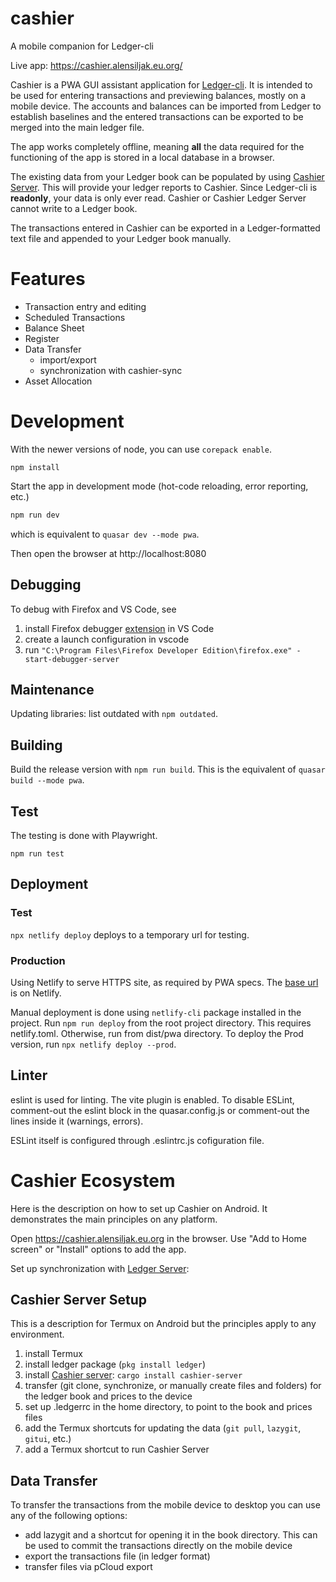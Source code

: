 # cashier

A mobile companion for Ledger-cli

Live app: https://cashier.alensiljak.eu.org/

Cashier is a PWA GUI assistant application for [Ledger-cli](https://ledger-cli.org). It is intended to be used for entering transactions and previewing balances, mostly on a mobile device. 
The accounts and balances can be imported from Ledger to establish baselines and the entered transactions can be exported to be merged into the main ledger file.

The app works completely offline, meaning **all** the data required for the functioning of the app is stored in a local database in a browser. 

The existing data from your Ledger book can be populated by using [Cashier Server](https://github.com/alensiljak/cashier-server-rust). This will provide your ledger reports to Cashier. Since Ledger-cli is **readonly**, your data is only ever read. Cashier or Cashier Ledger Server cannot write to a Ledger book.

The transactions entered in Cashier can be exported in a Ledger-formatted text file and appended to your Ledger book manually.

# Features

- Transaction entry and editing
- Scheduled Transactions
- Balance Sheet
- Register
- Data Transfer
  - import/export
  - synchronization with cashier-sync
- Asset Allocation

# Development

With the newer versions of node, you can use `corepack enable`.

`npm install`

Start the app in development mode (hot-code reloading, error reporting, etc.)

``` bash
npm run dev
```

which is equivalent to `quasar dev --mode pwa`.

Then open the browser at http://localhost:8080

## Debugging

To debug with Firefox and VS Code, see 

1. install Firefox debugger [extension](https://github.com/firefox-devtools/vscode-firefox-debug) in VS Code
2. create a launch configuration in vscode
3. run `"C:\Program Files\Firefox Developer Edition\firefox.exe" -start-debugger-server`

## Maintenance

Updating libraries: list outdated with `npm outdated`.

## Building

Build the release version with `npm run build`.
This is the equivalent of `quasar build --mode pwa`.

## Test

The testing is done with Playwright.

`npm run test`

## Deployment

### Test

`npx netlify deploy` deploys to a temporary url for testing.

### Production

Using Netlify to serve HTTPS site, as required by PWA specs. The [base url](https://cashier-pwa.netlify.com/) is on Netlify.

Manual deployment is done using `netlify-cli` package installed in the project.
Run `npm run deploy` from the root project directory. This requires netlify.toml. Otherwise, run from dist/pwa directory. To deploy the Prod version, run `npx netlify deploy --prod`.

## Linter

eslint is used for linting. 
The vite plugin is enabled. To disable ESLint, comment-out the eslint block in the quasar.config.js or
comment-out the lines inside it (warnings, errors).

ESLint itself is configured through .eslintrc.js cofiguration file.

# Cashier Ecosystem

Here is the description on how to set up Cashier on Android. It demonstrates the main principles on any platform.

Open https://cashier.alensiljak.eu.org in the browser. Use "Add to Home screen" or "Install" options to add the app.

Set up synchronization with [Ledger Server](https://github.com/alensiljak/cashier-server-rust):

## Cashier Server Setup
This is a description for Termux on Android but the principles apply to any environment.

1. install Termux
2. install ledger package (`pkg install ledger`)
3. install [Cashier server](https://github.com/alensiljak/cashier-server-rust): `cargo install cashier-server`
4. transfer (git clone, synchronize, or manually create files and folders) for the ledger book and prices to the device
5. set up .ledgerrc in the home directory, to point to the book and prices files
6. add the Termux shortcuts for updating the data (`git pull`, `lazygit`, `gitui`, etc.)
7. add a Termux shortcut to run Cashier Server

## Data Transfer

To transfer the transactions from the mobile device to desktop you can use any of the following options:

- add lazygit and a shortcut for opening it in the book directory. This can be used to commit the transactions directly on the mobile device
- export the transactions file (in ledger format)
- transfer files via pCloud export
